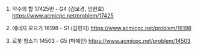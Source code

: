 1. 약수의 합 17425번 - G4 (김보경, 임현호)
   https://www.acmicpc.net/problem/17425

2. 에너지 모으기 16198 - S1 (김민지)
   https://www.acmicpc.net/problem/16198

3. 로봇 청소기 14503 - G5 (박예인)
   https://www.acmicpc.net/problem/14503
